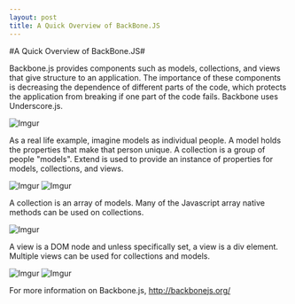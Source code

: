 ```yaml
---
layout: post
title: A Quick Overview of BackBone.JS 
---
```


#A Quick Overview of BackBone.JS#

Backbone.js provides components such as models, collections, and views that give structure to an application. The importance of these components is decreasing the dependence of different parts of the code, which protects the application from breaking if one part of the code fails. Backbone uses Underscore.js.

![Imgur](http://i.imgur.com/QiU97l7.png?1)

As a real life example, imagine models as individual people. A model holds the properties that make that person unique. A collection is a group of people "models". Extend is used to provide an instance of properties for models, collections, and views. 

![Imgur](http://i.imgur.com/2ICV3aI.png)
![Imgur](http://i.imgur.com/ea2aP7Z.png)

A collection is an array of models. Many of the Javascript array native methods can be used on collections.

![Imgur](http://i.imgur.com/bOLN38g.png) 

A view is a DOM node and unless specifically set, a view is a div element. Multiple views can be used for collections and models.

![Imgur](http://i.imgur.com/XKFBHFQ.png)
![Imgur](http://i.imgur.com/eqMaLS4.png)

For more information on Backbone.js, http://backbonejs.org/
